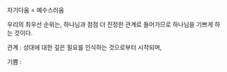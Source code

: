 자기다움 = 예수스러움

우리의 최우선 순위는, 하나님과 점점 더 진정한 관계로 들어가므로 하나님을 기쁘게 하는 것이다. 

관계 : 상대에 대한 깊은 필요를 인식하는 것으로부터 시작되며, 

기쁨 : 

